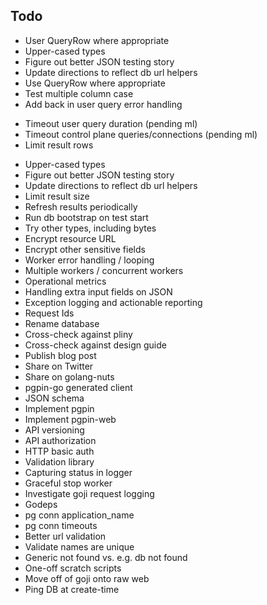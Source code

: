 ## Todo

* User QueryRow where appropriate
* Upper-cased types
* Figure out better JSON testing story
* Update directions to reflect db url helpers
* Use QueryRow where appropriate
* Test multiple column case
* Add back in user query error handling
- Timeout user query duration (pending ml)
- Timeout control plane queries/connections (pending ml)
- Limit result rows
* Upper-cased types
* Figure out better JSON testing story
* Update directions to reflect db url helpers
* Limit result size
* Refresh results periodically
* Run db bootstrap on test start
* Try other types, including bytes
* Encrypt resource URL
* Encrypt other sensitive fields
* Worker error handling / looping
* Multiple workers / concurrent workers
* Operational metrics
* Handling extra input fields on JSON
* Exception logging and actionable reporting
* Request Ids
* Rename database
* Cross-check against pliny
* Cross-check against design guide
* Publish blog post
* Share on Twitter
* Share on golang-nuts
* pgpin-go generated client
* JSON schema
* Implement pgpin
* Implement pgpin-web
* API versioning
* API authorization
* HTTP basic auth
* Validation library
* Capturing status in logger
* Graceful stop worker
* Investigate goji request logging
* Godeps 
* pg conn application_name
* pg conn timeouts
* Better url validation
* Validate names are unique
* Generic not found vs. e.g. db not found
* One-off scratch scripts
* Move off of goji onto raw web
* Ping DB at create-time
